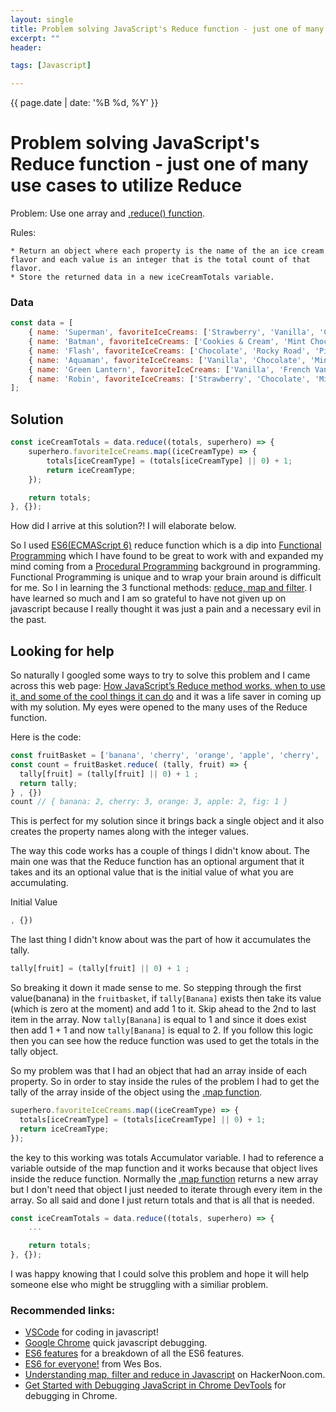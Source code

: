 ```yaml
---
layout: single
title: Problem solving JavaScript's Reduce function - just one of many use cases to utilize Reduce
excerpt: ""
header: 

tags: [Javascript]

---
```

{{ page.date | date: '%B %d, %Y' }}
# Problem solving JavaScript's Reduce function - just one of many use cases to utilize Reduce

Problem: Use one array and [.reduce() function](https://developer.mozilla.org/en-US/docs/Web/JavaScript/Reference/Global_Objects/Array/Reduce).

Rules: 

    * Return an object where each property is the name of the an ice cream flavor and each value is an integer that is the total count of that flavor.
    * Store the returned data in a new iceCreamTotals variable.

### Data
```javascript
const data = [
    { name: 'Superman', favoriteIceCreams: ['Strawberry', 'Vanilla', 'Chocolate', 'Cookies & Cream'] },
    { name: 'Batman', favoriteIceCreams: ['Cookies & Cream', 'Mint Chocolate Chip', 'Chocolate', 'Vanilla'] },
    { name: 'Flash', favoriteIceCreams: ['Chocolate', 'Rocky Road', 'Pistachio', 'Banana'] },
    { name: 'Aquaman', favoriteIceCreams: ['Vanilla', 'Chocolate', 'Mint Chocolate Chip'] },
    { name: 'Green Lantern', favoriteIceCreams: ['Vanilla', 'French Vanilla', 'Vanilla Bean', 'Strawberry'] },
    { name: 'Robin', favoriteIceCreams: ['Strawberry', 'Chocolate', 'Mint Chocolate Chip'] }
];
```

## Solution

```javascript
const iceCreamTotals = data.reduce((totals, superhero) => {
    superhero.favoriteIceCreams.map((iceCreamType) => {
        totals[iceCreamType] = (totals[iceCreamType] || 0) + 1;
        return iceCreamType;
    });

    return totals;
}, {});

```

How did I arrive at this solution?! I will elaborate below.

So I used [ES6(ECMAScript 6)](https://developer.mozilla.org/en-US/docs/Web/JavaScript/New_in_JavaScript/ECMAScript_2015_support_in_Mozilla) reduce function which is a dip into [Functional Programming](https://en.wikipedia.org/wiki/Functional_programming) which I have found to be great to work with and expanded my mind coming from a [Procedural Programming](https://en.wikipedia.org/wiki/Procedural_programming) background in programming. Functional Programming is unique and to wrap your brain around is difficult for me. So I in learning the 3 functional methods: [reduce, map and filter](https://hackernoon.com/understanding-map-filter-and-reduce-in-javascript-5df1c7eee464). I have learned so much and I am so grateful to have not given up on javascript because I really thought it was just a pain and a necessary evil in the past.


## Looking for help

So naturally I googled some ways to try to solve this problem and I came across this web page: [How JavaScript’s Reduce method works, when to use it, and some of the cool things it can do](https://medium.freecodecamp.org/reduce-f47a7da511a9) and it was a life saver in coming up with my solution. My eyes were opened to the many uses of the Reduce function.

Here is the code:
```javascript
const fruitBasket = ['banana', 'cherry', 'orange', 'apple', 'cherry', 'orange', 'apple', 'banana', 'cherry', 'orange', 'fig' ];
const count = fruitBasket.reduce( (tally, fruit) => {
  tally[fruit] = (tally[fruit] || 0) + 1 ;
  return tally;
} , {})
count // { banana: 2, cherry: 3, orange: 3, apple: 2, fig: 1 }
```
This is perfect for my solution since it brings back a single object and it also creates the property names along with the integer values.

The way this code works has a couple of things I didn't know about. The main one was that the Reduce function has an optional argument that it takes and its an optional value that is the initial value of what you are accumulating. 

Initial Value
```javascript
, {})
```

The last thing I didn't know about was the part of how it accumulates the tally. 

```javascript
tally[fruit] = (tally[fruit] || 0) + 1 ;
```
So breaking it down it made sense to me. So stepping through the first value(banana) in the ``` fruitbasket ```,
if ``` tally[Banana] ``` exists then take its value (which is zero at the moment) and add 1 to it. Skip ahead to the 2nd to last item in the array. Now ``` tally[Banana] ``` is equal to 1 and since it does exist then add 1 + 1 and now ``` tally[Banana] ``` is equal to 2. If you follow this logic then you can see how the reduce function was used to get the totals in the tally object.

So my problem was that I had an object that had an array inside of each property. So in order to stay inside the rules of the problem I had to get the tally of the array inside of the object using the [.map function](https://developer.mozilla.org/en-US/docs/Web/JavaScript/Reference/Global_Objects/Array/map).

```javascript
superhero.favoriteIceCreams.map((iceCreamType) => {
  totals[iceCreamType] = (totals[iceCreamType] || 0) + 1;
  return iceCreamType;
});
```
the key to this working was totals Accumulator variable. I had to reference a variable outside of the map function and it works because that object lives inside the reduce function. Normally the [.map function](https://developer.mozilla.org/en-US/docs/Web/JavaScript/Reference/Global_Objects/Array/map) returns a new array but I don't need that object I just needed to iterate through every item in the array. So all said and done I just return totals and that is all that is needed. 

```javascript
const iceCreamTotals = data.reduce((totals, superhero) => {
    ...

    return totals;
}, {});

```

I was happy knowing that I could solve this problem and hope it will help someone else who might be struggling with a similiar problem.

### Recommended links:

 * [VSCode](https://code.visualstudio.com/) for coding in javascript!
 * [Google Chrome](https://www.google.com/chrome/) quick javascript debugging.
 * [ES6 features](https://github.com/lukehoban/es6features) for a breakdown of all the ES6 features.
 * [ES6 for everyone!](http://wesbos.com/es6-for-everyone/) from Wes Bos.
 * [Understanding map, filter and reduce in Javascript](https://hackernoon.com/understanding-map-filter-and-reduce-in-javascript-5df1c7eee464) on HackerNoon.com.
 * [Get Started with Debugging JavaScript in Chrome DevTools](https://developers.google.com/web/tools/chrome-devtools/javascript/) for debugging in Chrome.
